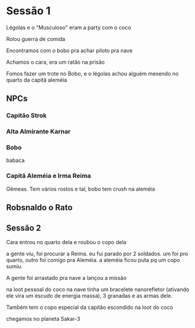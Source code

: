 # Sessão 1
Légolas e o "Musculoso" eram a party com o coco

Rolou guerra de comida

Encontramos com o bobo pra achar piloto pra nave

Achamos o cara, era um ratão na prisão

Fomos fazer um trote no Bobo, e o légolas achou alguém mexendo no quarto da capitã aleméia

## NPCs
### Capitão Strok

### Alta Almirante Karnar

### Bobo
babaca

### Capitã Aleméia e Irma Reima
Gêmeas. Tem vários rostos e tal, bobo tem crush na aleméia

## Robsnaldo o Rato


## Sessão 2

Cara entrou no quarto dela e roubou o copo dela

a gente viu, foi procurar a Reima. eu fui parado por 2 soldados. um foi pro quarto, outro foi comigo pra Aleméia. a aleméia ficou puta pq um copo sumiu.

A gente foi arrastado pra nave a lançou a missão

na loot pessoal do coco na nave tinha um bracelete nanorefletor (ativando ele vira um escudo de energia massa), 3 granadas e as armas dele.

Também tem o copo especial da capitão escondido na loot do coco

chegamos no planeta Sakar-3
